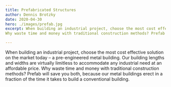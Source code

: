 ```yaml
---
title: Prefabricated Structures
author: Dennis Brotzky
date: 2020-04-30
hero: ./images/prefab.jpg
excerpt: When building an industrial project, choose the most cost effective solution on the market today – a pre-engineered metal building. Our building lengths and widths are virtually limitless to accommodate any industrial need at an affordable price.
Why waste time and money with traditional construction methods? Prefab will save you both, because our metal buildings erect in a fraction of the time it takes to build a conventional building.

---
```


When building an industrial project, choose the most cost effective solution on the market today – a pre-engineered metal building. Our building lengths and widths are virtually limitless to accommodate any industrial need at an affordable price.
Why waste time and money with traditional construction methods? Prefab will save you both, because our metal buildings erect in a fraction of the time it takes to build a conventional building.


